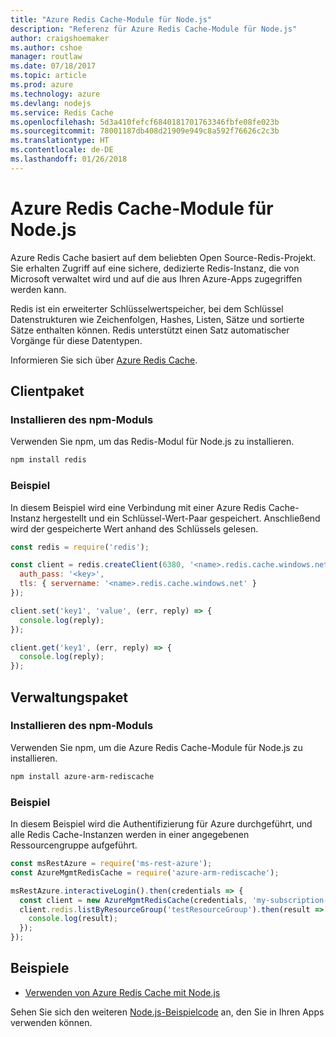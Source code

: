 ```yaml
---
title: "Azure Redis Cache-Module für Node.js"
description: "Referenz für Azure Redis Cache-Module für Node.js"
author: craigshoemaker
ms.author: cshoe
manager: routlaw
ms.date: 07/18/2017
ms.topic: article
ms.prod: azure
ms.technology: azure
ms.devlang: nodejs
ms.service: Redis Cache
ms.openlocfilehash: 5d3a410fefcf6840181701763346fbfe08fe023b
ms.sourcegitcommit: 78001187db408d21909e949c8a592f76626c2c3b
ms.translationtype: HT
ms.contentlocale: de-DE
ms.lasthandoff: 01/26/2018
---
```

# <a name="azure-redis-cache-modules-for-nodejs"></a>Azure Redis Cache-Module für Node.js

Azure Redis Cache basiert auf dem beliebten Open Source-Redis-Projekt. Sie erhalten Zugriff auf eine sichere, dedizierte Redis-Instanz, die von Microsoft verwaltet wird und auf die aus Ihren Azure-Apps zugegriffen werden kann.

Redis ist ein erweiterter Schlüsselwertspeicher, bei dem Schlüssel Datenstrukturen wie Zeichenfolgen, Hashes, Listen, Sätze und sortierte Sätze enthalten können. Redis unterstützt einen Satz automatischer Vorgänge für diese Datentypen.

Informieren Sie sich über [Azure Redis Cache](https://docs.microsoft.com/azure/redis-cache/).

## <a name="client-package"></a>Clientpaket

### <a name="install-the-npm-module"></a>Installieren des npm-Moduls

Verwenden Sie npm, um das Redis-Modul für Node.js zu installieren.

```bash
npm install redis
```

### <a name="example"></a>Beispiel

In diesem Beispiel wird eine Verbindung mit einer Azure Redis Cache-Instanz hergestellt und ein Schlüssel-Wert-Paar gespeichert. Anschließend wird der gespeicherte Wert anhand des Schlüssels gelesen.

```javascript
const redis = require('redis');

const client = redis.createClient(6380, '<name>.redis.cache.windows.net', {
  auth_pass: '<key>',
  tls: { servername: '<name>.redis.cache.windows.net' }
});

client.set('key1', 'value', (err, reply) => {
  console.log(reply);
});

client.get('key1', (err, reply) => {
  console.log(reply);
});
```

## <a name="management-package"></a>Verwaltungspaket

### <a name="install-the-npm-module"></a>Installieren des npm-Moduls

Verwenden Sie npm, um die Azure Redis Cache-Module für Node.js zu installieren.

```bash
npm install azure-arm-rediscache
```

### <a name="example"></a>Beispiel

In diesem Beispiel wird die Authentifizierung für Azure durchgeführt, und alle Redis Cache-Instanzen werden in einer angegebenen Ressourcengruppe aufgeführt.

```javascript
const msRestAzure = require('ms-rest-azure');
const AzureMgmtRedisCache = require('azure-arm-rediscache');

msRestAzure.interactiveLogin().then(credentials => {
  const client = new AzureMgmtRedisCache(credentials, 'my-subscription-id');
  client.redis.listByResourceGroup('testResourceGroup').then(result => {
    console.log(result);
  });
});
```


## <a name="samples"></a>Beispiele

* [Verwenden von Azure Redis Cache mit Node.js](https://docs.microsoft.com/azure/redis-cache/cache-nodejs-get-started)

Sehen Sie sich den weiteren [Node.js-Beispielcode](https://azure.microsoft.com/resources/samples/?platform=nodejs) an, den Sie in Ihren Apps verwenden können.
